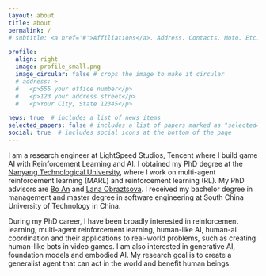 ```yaml
---
layout: about
title: about
permalink: /
# subtitle: <a href='#'>Affiliations</a>. Address. Contacts. Moto. Etc.

profile:
  align: right
  image: profile_small.png
  image_circular: false # crops the image to make it circular
  # address: >
  #   <p>555 your office number</p>
  #   <p>123 your address street</p>
  #   <p>Your City, State 12345</p>

news: true  # includes a list of news items
selected_papers: false # includes a list of papers marked as "selected={true}"
social: true  # includes social icons at the bottom of the page
---
```


I am a research engineer at LightSpeed Studios, Tencent where I build game AI with Reinforcement Learning and AI. I obtained my PhD degree at the <a href="https://www.ntu.edu.sg/">Nanyang Technological University</a>, where I work on multi-agent reinforcement learning (MARL) and reinforcement learning (RL). My PhD advisors are <a href="https://personal.ntu.edu.sg/boan/">Bo An</a> and <a href="https://dr.ntu.edu.sg/cris/rp/rp00219">Lana Obraztsova</a>. I received my bachelor degree in management and master degree in software engineering at South China University of Technology in China.

During my PhD career, I have been broadly interested in reinforcement learning, multi-agent reinforcement learning, human-like AI, human-ai coordination and their applications to real-world problems, such as creating human-like bots in video games. I am also interested in generative AI, foundation models and embodied AI. My research goal is to create a generalist agent that can act in the world and benefit human beings.
